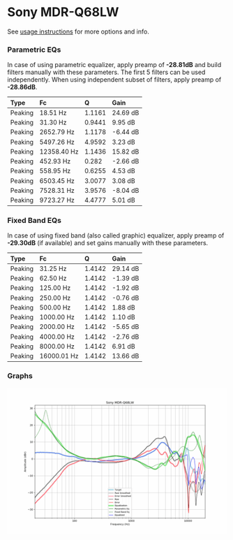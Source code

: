 # Sony MDR-Q68LW
See [usage instructions](https://github.com/jaakkopasanen/AutoEq#usage) for more options and info.

### Parametric EQs
In case of using parametric equalizer, apply preamp of **-28.81dB** and build filters manually
with these parameters. The first 5 filters can be used independently.
When using independent subset of filters, apply preamp of **-28.86dB**.

| Type    | Fc          |      Q | Gain     |
|:--------|:------------|:-------|:---------|
| Peaking | 18.51 Hz    | 1.1161 | 24.69 dB |
| Peaking | 31.30 Hz    | 0.9441 | 9.95 dB  |
| Peaking | 2652.79 Hz  | 1.1178 | -6.44 dB |
| Peaking | 5497.26 Hz  | 4.9592 | 3.23 dB  |
| Peaking | 12358.40 Hz | 1.1436 | 15.82 dB |
| Peaking | 452.93 Hz   | 0.282  | -2.66 dB |
| Peaking | 558.95 Hz   | 0.6255 | 4.53 dB  |
| Peaking | 6503.45 Hz  | 3.0077 | 3.08 dB  |
| Peaking | 7528.31 Hz  | 3.9576 | -8.04 dB |
| Peaking | 9723.27 Hz  | 4.4777 | 5.01 dB  |

### Fixed Band EQs
In case of using fixed band (also called graphic) equalizer, apply preamp of **-29.30dB**
(if available) and set gains manually with these parameters.

| Type    | Fc          |      Q | Gain     |
|:--------|:------------|:-------|:---------|
| Peaking | 31.25 Hz    | 1.4142 | 29.14 dB |
| Peaking | 62.50 Hz    | 1.4142 | -1.39 dB |
| Peaking | 125.00 Hz   | 1.4142 | -1.92 dB |
| Peaking | 250.00 Hz   | 1.4142 | -0.76 dB |
| Peaking | 500.00 Hz   | 1.4142 | 1.88 dB  |
| Peaking | 1000.00 Hz  | 1.4142 | 1.10 dB  |
| Peaking | 2000.00 Hz  | 1.4142 | -5.65 dB |
| Peaking | 4000.00 Hz  | 1.4142 | -2.76 dB |
| Peaking | 8000.00 Hz  | 1.4142 | 6.91 dB  |
| Peaking | 16000.01 Hz | 1.4142 | 13.66 dB |

### Graphs
![](./Sony%20MDR-Q68LW.png)
